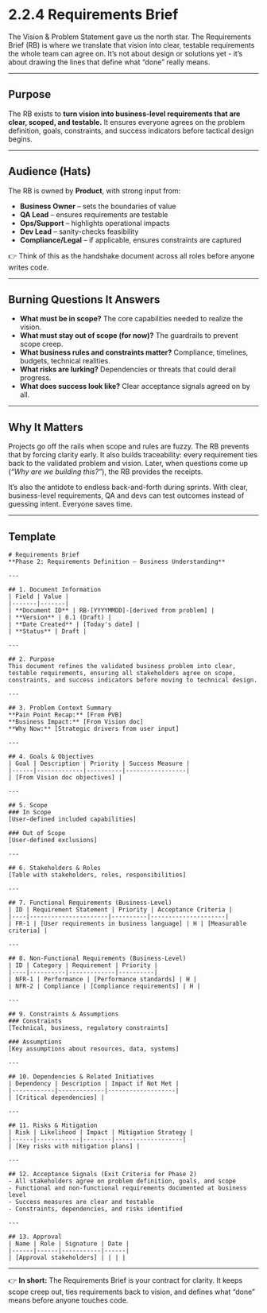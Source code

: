 # 2.2.4 Requirements Brief

The Vision & Problem Statement gave us the north star. The Requirements Brief (RB) is where we translate that vision into clear, testable requirements the whole team can agree on. It’s not about design or solutions yet - it’s about drawing the lines that define what “done” really means.

---

## Purpose

The RB exists to **turn vision into business-level requirements that are clear, scoped, and testable.** It ensures everyone agrees on the problem definition, goals, constraints, and success indicators before tactical design begins.

---

## Audience (Hats)

The RB is owned by **Product**, with strong input from:

* **Business Owner** – sets the boundaries of value
* **QA Lead** – ensures requirements are testable
* **Ops/Support** – highlights operational impacts
* **Dev Lead** – sanity-checks feasibility
* **Compliance/Legal** – if applicable, ensures constraints are captured

👉 Think of this as the handshake document across all roles before anyone writes code.

---

## Burning Questions It Answers

* **What must be in scope?** The core capabilities needed to realize the vision.
* **What must stay out of scope (for now)?** The guardrails to prevent scope creep.
* **What business rules and constraints matter?** Compliance, timelines, budgets, technical realities.
* **What risks are lurking?** Dependencies or threats that could derail progress.
* **What does success look like?** Clear acceptance signals agreed on by all.

---

## Why It Matters

Projects go off the rails when scope and rules are fuzzy. The RB prevents that by forcing clarity early. It also builds traceability: every requirement ties back to the validated problem and vision. Later, when questions come up (*“Why are we building this?”*), the RB provides the receipts.

It’s also the antidote to endless back-and-forth during sprints. With clear, business-level requirements, QA and devs can test outcomes instead of guessing intent. Everyone saves time.

---

## Template

```
# Requirements Brief
**Phase 2: Requirements Definition — Business Understanding**

---

## 1. Document Information
| Field | Value |
|-------|-------|
| **Document ID** | RB-[YYYYMMDD]-[derived from problem] |
| **Version** | 0.1 (Draft) |
| **Date Created** | [Today's date] |
| **Status** | Draft |

---

## 2. Purpose
This document refines the validated business problem into clear, testable requirements, ensuring all stakeholders agree on scope, constraints, and success indicators before moving to technical design.

---

## 3. Problem Context Summary
**Pain Point Recap:** [From PVB]  
**Business Impact:** [From Vision doc]  
**Why Now:** [Strategic drivers from user input]

---

## 4. Goals & Objectives
| Goal | Description | Priority | Success Measure |
|------|-------------|----------|-----------------|
| [From Vision doc objectives] |

---

## 5. Scope
### In Scope
[User-defined included capabilities]

### Out of Scope  
[User-defined exclusions]

---

## 6. Stakeholders & Roles
[Table with stakeholders, roles, responsibilities]

---

## 7. Functional Requirements (Business-Level)
| ID | Requirement Statement | Priority | Acceptance Criteria |
|----|----------------------|----------|---------------------|
| FR-1 | [User requirements in business language] | H | [Measurable criteria] |

---

## 8. Non-Functional Requirements (Business-Level)
| ID | Category | Requirement | Priority |
|----|----------|-------------|----------|
| NFR-1 | Performance | [Performance standards] | H |
| NFR-2 | Compliance | [Compliance requirements] | H |

---

## 9. Constraints & Assumptions
### Constraints
[Technical, business, regulatory constraints]

### Assumptions  
[Key assumptions about resources, data, systems]

---

## 10. Dependencies & Related Initiatives
| Dependency | Description | Impact if Not Met |
|------------|-------------|-------------------|
| [Critical dependencies] |

---

## 11. Risks & Mitigation
| Risk | Likelihood | Impact | Mitigation Strategy |
|------|------------|--------|-------------------|
| [Key risks with mitigation plans] |

---

## 12. Acceptance Signals (Exit Criteria for Phase 2)
- All stakeholders agree on problem definition, goals, and scope
- Functional and non-functional requirements documented at business level  
- Success measures are clear and testable
- Constraints, dependencies, and risks identified

---

## 13. Approval
| Name | Role | Signature | Date |
|------|------|-----------|------|
| [Approval stakeholders] | | | |
```

---

👉 **In short:** The Requirements Brief is your contract for clarity. It keeps scope creep out, ties requirements back to vision, and defines what “done” means before anyone touches code.
